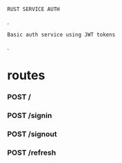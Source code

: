 ```
RUST SERVICE AUTH
```
.
```
Basic auth service using JWT tokens
```
.

# routes
### POST /
### POST /signin
### POST /signout
### POST /refresh
